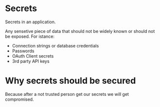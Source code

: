 # Secrets
Secrets in an application.

Any sensetive piece of data that should not be widely known or should not be exposed.
For istance:
- Connection strings or database credentials
- Passwords
- OAuth Client secrets
- 3rd party API keys

# Why secrets should be secured
Because after a not trusted person get our secrets we will get compromised.